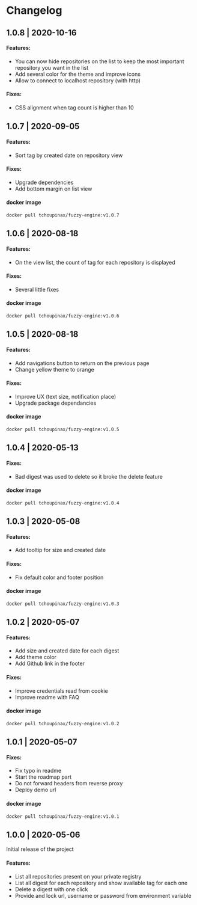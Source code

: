 # Changelog

## 1.0.8 | 2020-10-16

#### Features:

- You can now hide repositories on the list to keep the most important repository you want in the list
- Add several color for the theme and improve icons
- Allow to connect to localhost repository (with http)

#### Fixes:

- CSS alignment when tag count is higher than 10

## 1.0.7 | 2020-09-05

#### Features:

- Sort tag by created date on repository view

#### Fixes:

- Upgrade dependencies
- Add bottom margin on list view

#### docker image

```
docker pull tchoupinax/fuzzy-engine:v1.0.7
```

## 1.0.6 | 2020-08-18

#### Features:

- On the view list, the count of tag for each repository is displayed

#### Fixes:

- Several little fixes

#### docker image

```
docker pull tchoupinax/fuzzy-engine:v1.0.6
```

## 1.0.5 | 2020-08-18

#### Features:

- Add navigations button to return on the previous page
- Change yellow theme to orange

#### Fixes:

- Improve UX (text size, notification place)
- Upgrade package dependancies

#### docker image

```
docker pull tchoupinax/fuzzy-engine:v1.0.5
```

## 1.0.4 | 2020-05-13

#### Fixes:

- Bad digest was used to delete so it broke the delete feature

#### docker image

```
docker pull tchoupinax/fuzzy-engine:v1.0.4
```

## 1.0.3 | 2020-05-08

#### Features:

- Add tooltip for size and created date

#### Fixes:

- Fix default color and footer position

#### docker image

```
docker pull tchoupinax/fuzzy-engine:v1.0.3
```

## 1.0.2 | 2020-05-07

#### Features:

- Add size and created date for each digest
- Add theme color
- Add Github link in the footer

#### Fixes:

- Improve credentials read from cookie
- Improve readme with FAQ

#### docker image

```
docker pull tchoupinax/fuzzy-engine:v1.0.2
```

## 1.0.1 | 2020-05-07

#### Fixes:

- Fix typo in readme
- Start the roadmap part
- Do not forward headers from reverse proxy
- Deploy demo url

#### docker image

```
docker pull tchoupinax/fuzzy-engine:v1.0.1
```

## 1.0.0 | 2020-05-06

Initial release of the project

#### Features:

- List all repositories present on your private registry
- List all digest for each repository and show available tag for each one
- Delete a digest with one click
- Provide and lock url, username or password from environment variable
